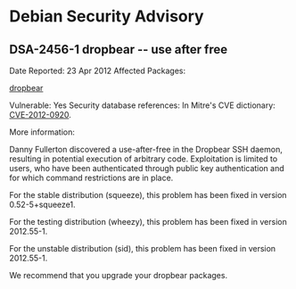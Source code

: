 
Debian Security Advisory
========================


DSA-2456-1 dropbear -- use after free
-------------------------------------



Date Reported:
23 Apr 2012
Affected Packages:

[dropbear](https://packages.debian.org/src:dropbear)

Vulnerable:
Yes
Security database references:
In Mitre's CVE dictionary: [CVE-2012-0920](https://security-tracker.debian.org/tracker/CVE-2012-0920).  

More information:

Danny Fullerton discovered a use-after-free in the Dropbear SSH daemon,
resulting in potential execution of arbitrary code. Exploitation is
limited to users, who have been authenticated through public key
authentication and for which command restrictions are in place.


For the stable distribution (squeeze), this problem has been fixed in
version 0.52-5+squeeze1.


For the testing distribution (wheezy), this problem has been fixed in
version 2012.55-1.


For the unstable distribution (sid), this problem has been fixed in
version 2012.55-1.


We recommend that you upgrade your dropbear packages.





